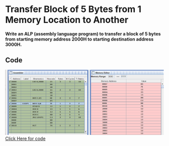 # Transfer Block of 5 Bytes from 1 Memory Location to Another

**Write an ALP (assembly language program) to transfer a block of 5 bytes from starting memory address 2000H to starting destination address 3000H.**

## Code
![transfer 5 bytes of memory](transferFiveBytes.png)
[Click Here for code ](transferFiveBytes.asm)